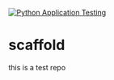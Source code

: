 [![Python Application Testing](https://github.com/badicst/scaffold/actions/workflows/main.yml/badge.svg)](https://github.com/badicst/scaffold/actions/workflows/main.yml)

# scaffold
this is a test repo
